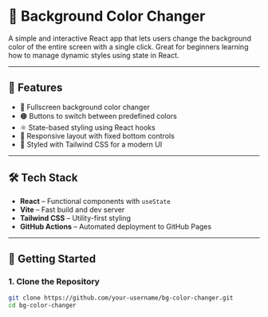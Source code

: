 # 🎨 Background Color Changer

A simple and interactive React app that lets users change the background color of the entire screen with a single click. Great for beginners learning how to manage dynamic styles using state in React.

---

## 🚀 Features

- 🎯 Fullscreen background color changer
- 🟠 Buttons to switch between predefined colors
- ⚛️ State-based styling using React hooks
- 📱 Responsive layout with fixed bottom controls
- 💅 Styled with Tailwind CSS for a modern UI

---

## 🛠️ Tech Stack

- **React** – Functional components with `useState`
- **Vite** – Fast build and dev server
- **Tailwind CSS** – Utility-first styling
- **GitHub Actions** – Automated deployment to GitHub Pages

---

## 📂 Getting Started

### 1. Clone the Repository
```bash
git clone https://github.com/your-username/bg-color-changer.git
cd bg-color-changer
